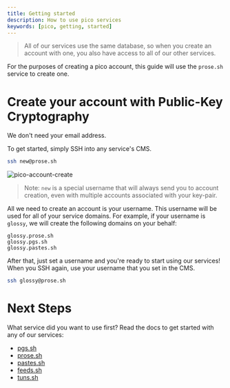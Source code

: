 ```yaml
---
title: Getting started
description: How to use pico services 
keywords: [pico, getting, started]
---
```


> All of our services use the same database, so when you create an account with
> one, you also have access to all of our other services.

For the purposes of creating a pico account, this guide will use the `prose.sh`
service to create one.

# Create your account with Public-Key Cryptography

We don't need your email address.

To get started, simply SSH into any service's CMS.

```bash
ssh new@prose.sh
```

![pico-account-create](https://hey.imgs.sh/pico-account-create.png)

> Note: `new` is a special username that will always send you to account
> creation, even with multiple accounts associated with your key-pair.

All we need to create an account is your username. This username will be used
for all of your service domains. For example, if your username is `glossy`, we
will create the following domains on your behalf:

```
glossy.prose.sh
glossy.pgs.sh
glossy.pastes.sh
```

After that, just set a username and you're ready to start using our services!
When you SSH again, use your username that you set in the CMS.

```bash
ssh glossy@prose.sh
```

# Next Steps

What service did you want to use first? Read the docs to get started with any of
our services:

- [pgs.sh](/pgs)
- [prose.sh](/prose)
- [pastes.sh](/prose)
- [feeds.sh](/feeds)
- [tuns.sh](/tuns)
